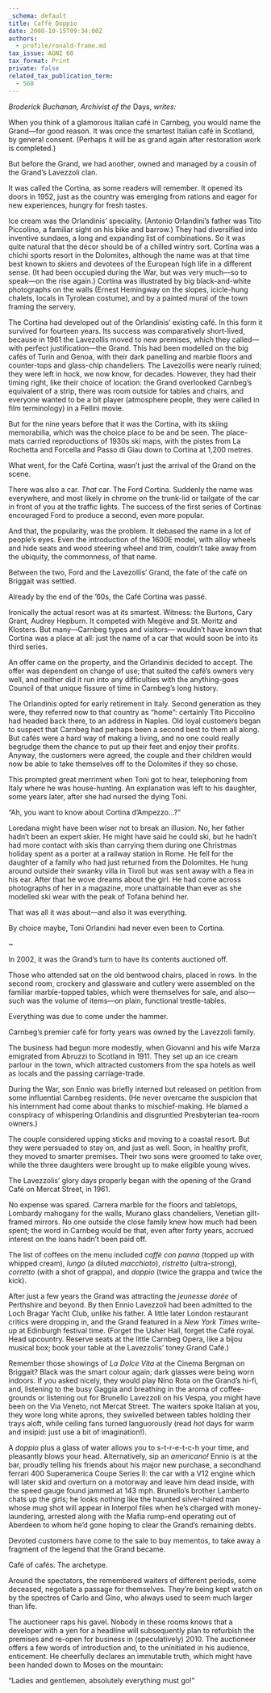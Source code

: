 ```yaml
---
_schema: default
title: Caffè Doppio
date: 2008-10-15T09:34:00Z
authors:
  - profile/ronald-frame.md
tax_issue: AGNI 68
tax_format: Print
private: false
related_tax_publication_term:
  - 560
---
```

*Broderick Buchanan, Archivist of the*&nbsp;Days, *writes:*

When you think of a glamorous Italian café in Carnbeg, you would name the Grand—for good reason. It was once the smartest Italian café in Scotland, by general consent. (Perhaps it will be as grand again after restoration work is completed.)

But before the Grand, we had another, owned and managed by a cousin of the Grand’s Lavezzoli clan.

It was called the Cortina, as some readers will remember. It opened its doors in 1952, just as the country was emerging from rations and eager for new experiences, hungry for fresh tastes.

Ice cream was the Orlandinis’ speciality. (Antonio Orlandini’s father was Tito Piccolino, a familiar sight on his bike and barrow.) They had diversified into inventive sundaes, a long and expanding list of combinations. So it was quite natural that the décor should be of a chilled wintry sort. Cortina was a chichi sports resort in the Dolomites, although the name was at that time best known to skiers and devotees of the European high life in a different sense. (It had been occupied during the War, but was very much—so to speak—on the rise again.) Cortina was illustrated by big black-and-white photographs on the walls (Ernest Hemingway on the slopes, icicle-hung chalets, locals in Tyrolean costume), and by a painted mural of the town framing the servery.

The Cortina had developed out of the Orlandinis’ existing café. In this form it survived for fourteen years. Its success was comparatively short-lived, because in 1961 the Lavezollis moved to new premises, which they called—with perfect justification—the Grand. This had been modelled on the big cafés of Turin and Genoa, with their dark panelling and marble floors and counter-tops and glass-chip chandeliers. The Lavezollis were nearly ruined; they were left in hock, we now know, for decades. However, they had their timing right, like their choice of location: the Grand overlooked Carnbeg’s equivalent of a strip, there was room outside for tables and chairs, and everyone wanted to be a bit player (atmosphere people, they were called in film terminology) in a Fellini movie.

But for the nine years before that it was the Cortina, with its skiing memorabilia, which was the choice place to be and be seen. The place-mats carried reproductions of 1930s ski maps, with the pistes from La Rochetta and Forcella and Passo di Giau down to Cortina at 1,200 metres.

What went, for the Café Cortina, wasn’t just the arrival of the Grand on the scene.

There was also a car. *That* car. The Ford Cortina. Suddenly the name was everywhere, and most likely in chrome on the trunk-lid or tailgate of the car in front of you at the traffic lights. The success of the first series of Cortinas encouraged Ford to produce a second, even more popular.

And that, the popularity, was the problem. It debased the name in a lot of people’s eyes. Even the introduction of the 1600E model, with alloy wheels and hide seats and wood steering wheel and trim, couldn’t take away from the ubiquity, the commonness, of that name.

Between the two, Ford and the Lavezollis’ Grand, the fate of the
café on Briggait was settled.

Already by the end of the ’60s, the Café Cortina was passé.

Ironically the actual resort was at its smartest. Witness: the Burtons, Cary Grant, Audrey Hepburn. It competed with Meg&egrave;ve and St. Moritz and Klosters. But many—Carnbeg types and visitors— wouldn’t have known that Cortina was a place at all: just the name of a car that would soon be into its third series.

An offer came on the property, and the Orlandinis decided to accept. The offer was dependent on change of use; that suited the café’s owners very well, and neither did it run into any difficulties with the anything-goes Council of that unique fissure of time in Carnbeg’s long history.

The Orlandinis opted for early retirement in Italy. Second generation as they were, they referred now to that country as “home”: certainly Tito Piccolino had headed back there, to an address in Naples. Old loyal customers began to suspect that Carnbeg had perhaps been a second best to them all along. But cafés were a hard way of making a living, and no one could really begrudge them the chance to put up their feet and enjoy their profits. Anyway, the customers were agreed, the couple and their children would now be able to take themselves off to the Dolomites if they so chose.

This prompted great merriment when Toni got to hear, telephoning from Italy where he was house-hunting. An explanation was left to his daughter, some years later, after she had nursed the dying Toni.

“Ah, you want to know about Cortina d’Ampezzo...?”

Loredana might have been wiser not to break an illusion. No, her father hadn’t been an expert skier. He might have said he could ski, but he hadn’t had more contact with skis than carrying them during one Christmas holiday spent as a porter at a railway station in Rome. He fell for the daughter of a family who had just returned from the Dolomites. He hung around outside their swanky villa in Tivoli but was sent away with a flea in his ear. After that he wove dreams about the girl. He had come across photographs of her in a magazine, more unattainable than ever as she modelled ski wear with the peak of
Tofana behind her.

That was all it was about—and also it was everything.

By choice maybe, Toni Orlandini had never even been to Cortina.

~

In 2002, it was the Grand’s turn to have its contents auctioned off.

Those who attended sat on the old bentwood chairs, placed in rows. In the second room, crockery and glassware and cutlery were assembled on the familiar marble-topped tables, which were themselves for sale, and also—such was the volume of items—on plain, functional trestle-tables.

Everything was due to come under the hammer.

Carnbeg’s premier café for forty years was owned by the Lavezzoli family.

The business had begun more modestly, when Giovanni and his wife Marza emigrated from Abruzzi to Scotland in 1911. They set up an ice cream parlour in the town, which attracted customers from the spa hotels as well as locals and the passing carriage-trade.

During the War, son Ennio was briefly interned but released on petition from some influential Carnbeg residents. (He never overcame the suspicion that his internment had come about thanks to mischief-making. He blamed a conspiracy of whispering Orlandinis and disgruntled Presbyterian tea-room owners.)

The couple considered upping sticks and moving to a coastal resort. But they were persuaded to stay on, and just as well. Soon, in healthy profit, they moved to smarter premises. Their two sons were groomed to take over, while the three daughters were brought up to make eligible young wives.

The Lavezzolis’ glory days properly began with the opening of the Grand Café on Mercat Street, in 1961.

No expense was spared. Carrera marble for the floors and tabletops, Lombardy mahogany for the walls, Murano glass chandeliers, Venetian gilt-framed mirrors. No one outside the close family knew how much had been spent; the word in Carnbeg would be that, even after forty years, accrued interest on the loans hadn’t been paid off.

The list of coffees on the menu included *caff&egrave; con panna* (topped up with whipped cream), *lungo* (a diluted *macchiato*), *ristretto* (ultra-strong), *corretto* (with a shot of grappa), and *doppio* (twice the grappa and twice the kick).

After just a few years the Grand was attracting the *jeunesse dorée* of Perthshire and beyond. By then Ennio Lavezzoli had been admitted to the Loch Bragar Yacht Club, unlike his father. A little later London restaurant critics were dropping in, and the Grand featured in a *New York Times* write-up at Edinburgh festival time. (Forget the Usher Hall, forget the Café royal. Head upcountry. Reserve seats at the little Carnbeg Opera, like a bijou musical box; book your table at the Lavezzolis’ toney Grand Café.)

Remember those showings of *La Dolce Vita* at the Cinema Bergman on Briggait? Black was the smart colour again; dark glasses were being worn indoors. If you asked nicely, they would play Nino Rota on the Grand’s hi-fi, and, listening to the busy Gaggia and breathing in the aroma of coffee-grounds or listening out for Brunello Lavezzoli on his Vespa, you might have been on the Via Veneto, not Mercat Street. The waiters spoke Italian at you, they wore long white aprons, they swivelled between tables holding their trays aloft, while ceiling fans turned languorously (read *hot* days for warm and insipid: just use a bit of imagination\!).

A *doppio* plus a glass of water allows you to s-t-r-e-t-c-h your time, and pleasantly blows your head. Alternatively, sip an *americano\!* Ennio is at the bar, proudly telling his friends about his major new purchase, a secondhand ferrari 400 Superamerica Coupe Series II: the car with a V12 engine which will later skid and overturn on a motorway and leave him dead inside, with the speed gauge found jammed at 143 mph. Brunello’s brother Lamberto chats up the girls; he looks nothing like the haunted silver-haired man whose mug shot will appear in Interpol files when he’s charged with money-laundering, arrested along with the Mafia rump-end operating out of
Aberdeen to whom he’d gone hoping to clear the Grand’s remaining debts.

Devoted customers have come to the sale to buy mementos, to take away a fragment of the legend that the Grand became.

Café of cafés. The archetype.

Around the spectators, the remembered waiters of different periods, some deceased, negotiate a passage for themselves. They’re being kept watch on by the spectres of Carlo and Gino, who always used to seem much larger than life.

The auctioneer raps his gavel. Nobody in these rooms knows that a developer with a yen for a headline will subsequently plan to refurbish the premises and re-open for business in (speculatively) 2010. The auctioneer offers a few words of introduction and, to the uninitiated in his audience, enticement. He cheerfully declares an immutable truth, which might have been handed down to Moses on the mountain:

“Ladies and gentlemen, absolutely everything must go\!”